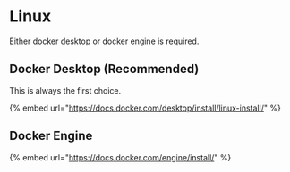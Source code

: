 # Linux

Either docker desktop or docker engine is required.

## Docker Desktop (Recommended)

This is always the first choice.

{% embed url="https://docs.docker.com/desktop/install/linux-install/" %}

## Docker Engine

{% embed url="https://docs.docker.com/engine/install/" %}
